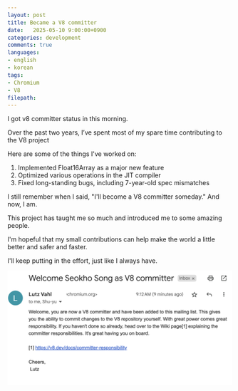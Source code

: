 ```yaml
---
layout: post
title: Became a V8 committer
date:   2025-05-10 9:00:00+0900
categories: development
comments: true
languages:
- english
- korean
tags:
- Chromium
- V8
filepath:
---
```


I got v8 committer status in this morning.

Over the past two years, I’ve spent most of my spare time contributing to the V8 project

Here are some of the things I've worked on:
1.	Implemented Float16Array as a major new feature
2.	Optimized various operations in the JIT compiler
3.	Fixed long-standing bugs, including 7-year-old spec mismatches

I still remember when I said, "I'll become a V8 committer someday." And now, I am.

This project has taught me so much and introduced me to some amazing people.

I'm hopeful that my small contributions can help make the world a little better and safer and faster.

I'll keep putting in the effort, just like I always have.

![Render example](/uploads/2025-05-10/mail.png)


